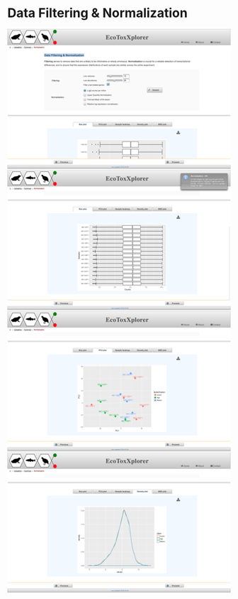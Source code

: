 # Data Filtering & Normalization

![Image](rnaseq_filtering_view.png)
![Image](RNAseq_normalization_boxplot.png)
![Image](RNAseq_normalization_pca.png)
![Image](RNAseq_normalization_density.png)
